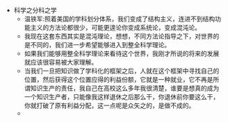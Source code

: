 - 科学之分科之学
	- 温铁军:照着美国的学科划分体系，我们变成了结构主义，连进不到结构功能主义的方法论都很少，可能更遑论你变成系统论，变成混沌论。
	- 我现在这套东西其实是混沌理论，想想，不同方法论指导之下，对世界的是不同的，我们进一步希望能够进入到整全科学理论。
	- 如果我们能够用整全科学理论来看待这个世界，我刚才所说的将来的发展就应该很容易被大家理解。
	- 当我们一旦把知识做了学科化的框架之后，人就在这个框架中寻找自己的位置，然后获得这个位置应得的利益份额，它就是一种就业，它不再是所谓知识生产的责任，我自己在高校这么多年我很清楚，谁要是想真的成为一个知识生产者，只能像我这样退休之后那么干，你退休前你要这么干，你就打破了原有利益分配，这一点呢是众矢之的，是做不成的。
	-